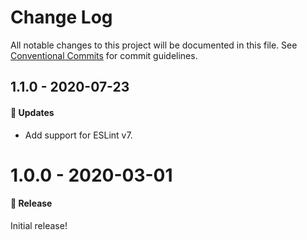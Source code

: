 # Change Log

All notable changes to this project will be documented in this file.
See [Conventional Commits](https://conventionalcommits.org) for commit guidelines.

## 1.1.0 - 2020-07-23

#### 🚀 Updates

- Add support for ESLint v7.

# 1.0.0 - 2020-03-01

#### 🎉 Release

Initial release!
